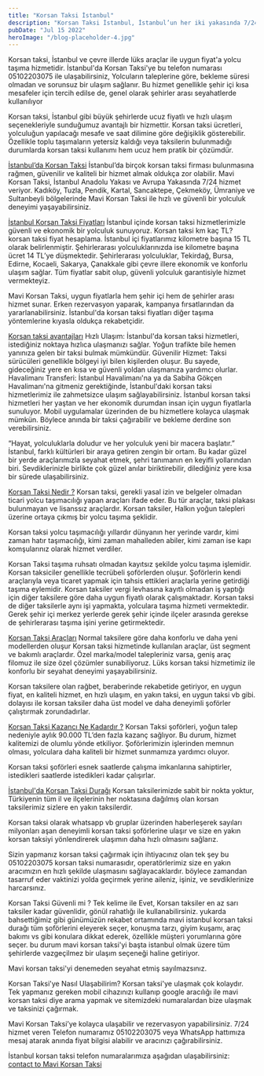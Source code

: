 ```yaml
---
title: "Korsan Taksi İstanbul"
description: "Korsan Taksi İstanbul, İstanbul’un her iki yakasında 7/24 hizmet veren bir taksi firmasıdır. Güvenli, temiz ve konforlu araçlarımızla seyahatlerinizi keyifli hale getiriyoruz."
pubDate: "Jul 15 2022"
heroImage: "/blog-placeholder-4.jpg"
---
```


Korsan taksi, İstanbul ve çevre illerde lüks araçlar ile uygun fiyat'a yolcu taşıma hizmetidir. İstanbul'da Korsan Taksi'ye bu telefon numarası 05102203075 ile ulaşabilirsiniz, Yolcuların taleplerine göre, bekleme süresi olmadan ve sorunsuz bir ulaşım sağlanır. Bu hizmet genellikle şehir içi kısa mesafeler için tercih edilse de, genel olarak şehirler arası seyahatlerde kullanılıyor

Korsan taksi, İstanbul gibi büyük şehirlerde ucuz fiyatlı ve hızlı ulaşım seçenekleriyle sunduğumuz avantajlı bir hizmettir. Korsan taksi ücretleri, yolculuğun yapılacağı mesafe ve saat dilimine göre değişiklik gösterebilir. Özellikle toplu taşımaların yetersiz kaldığı veya taksilerin bulunmadığı durumlarda korsan taksi kullanımı hem ucuz hem pratik bir çözümdür.

[İstanbul’da Korsan Taksi](https://mavitaksi.com/)
İstanbul’da birçok korsan taksi firması bulunmasına rağmen, güvenilir ve kaliteli bir hizmet almak oldukça zor olabilir. Mavi Korsan Taksi, İstanbul Anadolu Yakası ve Avrupa Yakasında 7/24 hizmet veriyor. Kadıköy, Tuzla, Pendik, Kartal, Sancaktepe, Çekmeköy, Ümraniye ve Sultanbeyli bölgelerinde Mavi Korsan Taksi ile hızlı ve güvenli bir yolculuk deneyimi yaşayabilirsiniz.

[İstanbul Korsan Taksi Fiyatları](https://mavitaksi.com/#MaviKorsanTaksi)
İstanbul içinde korsan taksi hizmetlerimizle güvenli ve ekonomik bir yolculuk sunuyoruz. Korsan taksi km kaç TL? korsan taksi fiyat hesaplama. İstanbul içi fiyatlarımız kilometre başına 15 TL olarak belirlenmiştir. Şehirlerarası yolculuklarınızda ise kilometre başına ücret 14 TL’ye düşmektedir. Şehirlerarası yolculuklar, Tekirdağ, Bursa, Edirne, Kocaeli, Sakarya, Çanakkale gibi çevre illere ekonomik ve konforlu ulaşım sağlar. Tüm fiyatlar sabit olup, güvenli yolculuk garantisiyle hizmet vermekteyiz.

Mavi Korsan Taksi, uygun fiyatlarla hem şehir içi hem de şehirler arası hizmet sunar. Erken rezervasyon yaparak, kampanya fırsatlarından da yararlanabilirsiniz. İstanbul'da korsan taksi fiyatları diğer taşıma yöntemlerine kıyasla oldukça rekabetçidir.

[Korsan taksi avantajları](https://mavitaksi.com/#KorsanTaksiistanbul)
Hızlı Ulaşım: İstanbul'da korsan taksi hizmetleri, istediğiniz noktaya hızlıca ulaşmanızı sağlar. Yoğun trafikte bile hemen yanınıza gelen bir taksi bulmak mümkündür.
Güvenilir Hizmet: Taksi sürücüleri genellikle bölgeyi iyi bilen kişilerden oluşur. Bu sayede, gideceğiniz yere en kısa ve güvenli yoldan ulaşmanıza yardımcı olurlar.
Havalimanı Transferi: İstanbul Havalimanı'na ya da Sabiha Gökçen Havalimanı'na gitmeniz gerektiğinde, İstanbul'daki korsan taksi hizmetlerimiz ile zahmetsizce ulaşım sağlayabilirsiniz.
İstanbul korsan taksi hizmetleri her yaştan ve her ekonomik durumdan insan için uygun fiyatlarla sunuluyor. Mobil uygulamalar üzerinden de bu hizmetlere kolayca ulaşmak mümkün. Böylece anında bir taksi çağırabilir ve bekleme derdine son verebilirsiniz.

“Hayat, yolculuklarla doludur ve her yolculuk yeni bir macera başlatır.”
İstanbul, farklı kültürleri bir araya getiren zengin bir ortam. Bu kadar güzel bir yerde araçlarımızla seyahat etmek, şehri tanımanın en keyifli yollarından biri. Sevdiklerinizle birlikte çok güzel anılar biriktirebilir, dilediğiniz yere kısa bir sürede ulaşabilirsiniz.

[Korsan Taksi Nedir ?](https://mavitaksi.com/#korsantaksi)
Korsan taksi, gerekli yasal izin ve belgeler olmadan ticari yolcu taşımacılığı yapan araçları ifade eder. Bu tür araçlar, taksi plakası bulunmayan ve lisanssız araçlardır. Korsan taksiler, Halkın yoğun talepleri üzerine ortaya çıkmış bir yolcu taşıma şeklidir.

Korsan taksi yolcu taşımacılığı yıllardır dünyanın her yerinde vardır, kimi zaman hatır taşımacılığı, kimi zaman mahalleden abiler, kimi zaman ise kapı komşularınız olarak hizmet verdiler.

Korsan Taksi taşıma ruhsatı olmadan kayıtsız şekilde yolcu taşıma işlemidir. Korsan taksiciler genellikle tecrübeli şoförlerden oluşur. Şoförlerin kendi araçlarıyla veya ticaret yapmak için tahsis ettikleri araçlarla yerine getirdiği taşıma eylemidir. Korsan taksiler vergi levhasına kayıtlı olmadan iş yaptığı için diğer taksilere göre daha uygun fiyatlı olarak çalışmaktadır. Korsan taksi de diğer taksilerle aynı işi yapmakta, yolculara taşıma hizmeti vermektedir. Gerek şehir içi merkez yerlerde gerek şehir içinde ilçeler arasında gerekse de şehirlerarası taşıma işini yerine getirmektedir.

[Korsan Taksi Araçları](https://korsantaksiistanbul.com/)
Normal taksilere göre daha konforlu ve daha yeni modellerden oluşur Korsan taksi hizmetinde kullanılan araçlar, üst segment ve bakımlı araçlardır. Özel marka/model talepleriniz varsa, geniş araç filomuz ile size özel çözümler sunabiliyoruz. Lüks korsan taksi hizmetimiz ile konforlu bir seyahat deneyimi yaşayabilirsiniz.

Korsan taksilere olan rağbet, beraberinde rekabetide getiriyor, en uygun fiyat, en kaliteli hizmet, en hızlı ulaşım, en yakın taksi, en uygun taksi vb gibi. dolayısı ile korsan taksiler daha üst model ve daha deneyimli şoförler çalıştırmak zorundadırlar.

[Korsan Taksi Kazancı Ne Kadardır ?](https://korsantaksiistanbul.com/istanbul-havalimani-korsan-taksi/)
Korsan Taksi şoförleri, yoğun talep nedeniyle aylık 90.000 TL’den fazla kazanç sağlıyor. Bu durum, hizmet kalitemizi de olumlu yönde etkiliyor. Şoförlerimizin işlerinden memnun olması, yolculara daha kaliteli bir hizmet sunmamıza yardımcı oluyor.

Korsan taksi şoförleri esnek saatlerde çalışma imkanlarına sahiptirler, istedikleri saatlerde istedikleri kadar çalışırlar.

[İstanbul'da Korsan Taksi Durağı](https://koctaksi.com/)
Korsan taksilerimizde sabit bir nokta yoktur, Türkiyenin tüm il ve ilçelerinin her noktasına dağılmış olan korsan taksilerimiz sizlere en yakın taksilerdir.

Korsan taksi olarak whatsapp vb gruplar üzerinden haberleşerek sayıları milyonları aşan deneyimli korsan taksi şoförlerine ulaşır ve size en yakın korsan taksiyi yönlendirerek ulaşımın daha hızlı olmasını sağlarız.

Sizin yapmanız korsan taksi çağırmak için ihtiyacınız olan tek şey bu 05102203075 korsan taksi numarasıdır, operatörlerimiz size en yakın aracımızın en hızlı şekilde ulaşmasını sağlayacaklardır. böylece zamandan tasarruf eder vaktinizi yolda geçirmek yerine aileniz, işiniz, ve sevdiklerinize harcarsınız.

Korsan Taksi Güvenli mi ?
Tek kelime ile Evet, Korsan taksiler en az sarı taksiler kadar güvenlidir, gönül rahatlığı ile kullanabilirsiniz. yukarda bahsettiğimiz gibi günümüzün rekabet ortamında mavi istanbul korsan taksi durağı tüm şoförlerini eleyerek seçer, konuşma tarzı, giyim kuşamı, araç bakımı vs gibi konulara dikkat ederek, özellikle müşteri yorumlarına göre seçer. bu durum mavi korsan taksi'yi başta istanbul olmak üzere tüm şehirlerde vazgeçilmez bir ulaşım seçeneği haline getiriyor.

Mavi korsan taksi'yi denemeden seyahat etmiş sayılmazsınız.

Korsan Taksi'ye Nasıl Ulaşabilirim?
Korsan taksi'ye ulaşmak çok kolaydır. Tek yapmanız gereken mobil cihazınızı kullanıp google aracılığı ile mavi korsan taksi diye arama yapmak ve sitemizdeki numaralardan bize ulaşmak ve taksinizi çağırmak.

Mavi Korsan Taksi’ye kolayca ulaşabilir ve rezervasyon yapabilirsiniz. 7/24 hizmet veren Telefon numaramız 05102203075 veya WhatsApp hattımıza mesaj atarak anında fiyat bilgisi alabilir ve aracınızı çağırabilirsiniz.

İstanbul korsan taksi telefon numaralarımıza aşağıdan ulaşabilirsiniz:
[contact to Mavi Korsan Taksi](https://www.youtube.com/@mavikorsantaksi)
